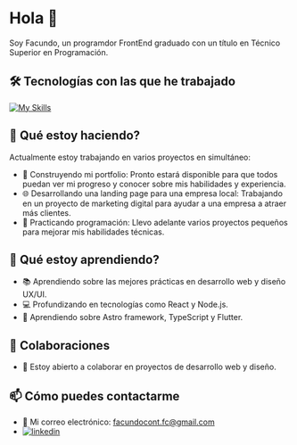 # Hola 👋
Soy Facundo, un programdor FrontEnd graduado con un título en Técnico Superior en Programación.

## 🛠️ Tecnologías con las que he trabajado
[![My Skills](https://skillicons.dev/icons?i=react,astro,html,css,javascript,ts,tailwind,django,py,java,flutter,mysql,figma,git,vercel)](https://skillicons.dev)

## 🔭 Qué estoy haciendo?
Actualmente estoy trabajando en varios proyectos en simultáneo:
- 🚀 Construyendo mi portfolio: Pronto estará disponible para que todos puedan ver mi progreso y conocer sobre mis habilidades y experiencia.
- 🌐 Desarrollando una landing page para una empresa local: Trabajando en un proyecto de marketing digital para ayudar a una empresa a atraer más clientes.
- 🎯 Practicando programación: Llevo adelante varios proyectos pequeños para mejorar mis habilidades técnicas.

## 🌱 Qué estoy aprendiendo?   
- 📚 Aprendiendo sobre las mejores prácticas en desarrollo web y diseño UX/UI.
- 💻 Profundizando en tecnologías como React y Node.js.
- 🌟 Aprendiendo sobre Astro framework, TypeScript y Flutter.

## 👯 Colaboraciones
- 🤝 Estoy abierto a colaborar en proyectos de desarrollo web y diseño.

## 📫 Cómo puedes contactarme
- 📧 Mi correo electrónico: [facundocont.fc@gmail.com](mailto:facundocont.fc@gmail.com)
- [![linkedin](https://img.shields.io/badge/linkedin-0A66C2?style=for-the-badge&logo=linkedin&logoColor=white)](https://www.linkedin.com/in/facundo-ignacio-contreras/)
